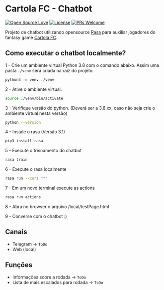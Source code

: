 # Cartola FC - Chatbot

[![Open Source Love](https://badges.frapsoft.com/os/v1/open-source.svg?v=103)](https://github.com/ellerbrock/open-source-badges/)
[![License](https://img.shields.io/badge/License-Apache_2.0-blue.svg)](https://opensource.org/licenses/Apache-2.0)
[![PRs Welcome](https://img.shields.io/badge/PRs-welcome-brightgreen.svg?style=flat-square)](https://github.com/wladneto/cartola-bot)

Projeto de chatbot utilizando opensource [Rasa](https://rasa.com/) para auxiliar jogadores do fantasy game [Cartola FC](https://ge.globo.com/cartola/).

## Como executar o chatbot localmente?
 
1 - Crie um ambiente virtual Python 3.8 com o comando abaixo. Assim uma pasta `./venv` será criada na raiz do projeto.
  ```bash
  python3 -m venv ./venv
  ```
2 - Ative o ambiente virtual.
  ```bash
  source ./venv/bin/activate
  ```
3 - Verifique versão do python. (Deverá ser a 3.8.xx, caso não seja crie o ambiente virtual nesta versão)
  ```bash
  python --version
  ```
4 - Instale o rasa (Versão 3.1)
  ```bash
  pip3 install rasa
  ```
5 - Execute o treinamento do chatbot
  ```bash
  rasa train
  ```
6 - Execute o rasa localmente
  ```bash
  rasa run --cors "*"
  ```
7 - Em um novo terminal execute as actions
  ```bash
  rasa run actions
  ```
8 - Abra no browser o arquivo /local/testPage.html

9 - Converse com o chatbot :)

## Canais
- Telegram -> `ToDo`
- Web (local)
## Funções 
- Informações sobre a rodada -> `ToDo`
- Lista de mais escalados para rodada -> `ToDo`
